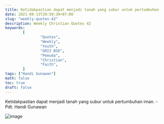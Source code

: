 ```yaml
---
title: Ketidakpastian dapat menjadi tanah yang subur untuk pertumbuhan iman
date: 2021-08-13T20:59:39+07:00
slug: "weekly-quotes-42"
description: Weekly Christian Quotes 42
keywords:
        [
                "Quotes",
                "Weekly",
                "Youth",
                "GRII BSD",
                "Pemuda",
                "Christian",
                "Faith",
        ]
tags: ["Handi Gunawan"]
math: false
toc: true
draft: false
---
```


Ketidakpastian dapat menjadi tanah yang subur untuk pertumbuhan iman. - Pdt. Handi Gunawan

![image](/images/quotes/20210812.jpeg)
